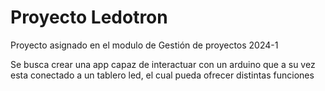 # Proyecto Ledotron
Proyecto asignado en el modulo de Gestión de proyectos 2024-1

Se busca crear una app capaz de interactuar con un arduino que a su vez esta conectado a un tablero led, el cual pueda ofrecer distintas funciones
